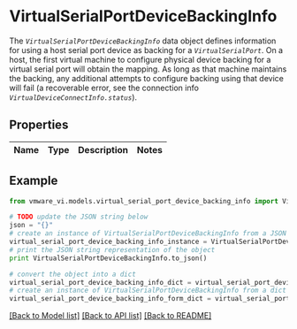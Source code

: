 # VirtualSerialPortDeviceBackingInfo

The <code>*VirtualSerialPortDeviceBackingInfo*</code> data object defines information for using a host serial port device as backing for a <code>*VirtualSerialPort*</code>.  On a host, the first virtual machine to configure physical device backing for a virtual serial port will obtain the mapping. As long as that machine maintains the backing, any additional attempts to configure backing using that device will fail (a recoverable error, see the connection info <code>*VirtualDeviceConnectInfo.status*</code>). 

## Properties
Name | Type | Description | Notes
------------ | ------------- | ------------- | -------------

## Example

```python
from vmware_vi.models.virtual_serial_port_device_backing_info import VirtualSerialPortDeviceBackingInfo

# TODO update the JSON string below
json = "{}"
# create an instance of VirtualSerialPortDeviceBackingInfo from a JSON string
virtual_serial_port_device_backing_info_instance = VirtualSerialPortDeviceBackingInfo.from_json(json)
# print the JSON string representation of the object
print VirtualSerialPortDeviceBackingInfo.to_json()

# convert the object into a dict
virtual_serial_port_device_backing_info_dict = virtual_serial_port_device_backing_info_instance.to_dict()
# create an instance of VirtualSerialPortDeviceBackingInfo from a dict
virtual_serial_port_device_backing_info_form_dict = virtual_serial_port_device_backing_info.from_dict(virtual_serial_port_device_backing_info_dict)
```
[[Back to Model list]](../README.md#documentation-for-models) [[Back to API list]](../README.md#documentation-for-api-endpoints) [[Back to README]](../README.md)


